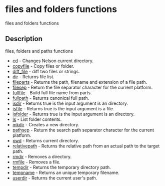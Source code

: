 # files and folders functions

files and folders functions

## Description

files, folders and paths functions

- [cd](cd.md) - Changes Nelson current directory.
- [copyfile](copyfile.md) - Copy files or folder.
- [diff_file](diff_file.md) - diff two files or strings.
- [dir](dir.md) - Returns file list.
- [fileparts](fileparts.md) - Returns the path, filename and extension of a file path.
- [filesep](filesep.md) - Return the file separator character for the current platform.
- [fullfile](fullfile.md) - Build full file name from parts.
- [fullpath](fullpath.md) - Returns canonical full path.
- [isdir](isdir.md) - Returns true is the input argument is an directory.
- [isfile](isfile.md) - Returns true is the input argument is a file.
- [isfolder](isfolder.md) - Returns true is the input argument is an directory.
- [ls](ls.md) - List folder contents.
- [mkdir](mkdir.md) - Creates a new directory.
- [pathsep](pathsep.md) - Return the search path separator character for the current platform.
- [pwd](pwd.md) - Returns current directory.
- [relativepath](relativepath.md) - Returns the relative path from an actual path to the target path.
- [rmdir](rmdir.md) - Removes a directory.
- [rmfile](rmfile.md) - Removes a file.
- [tempdir](tempdir.md) - Returns the temporary directory path.
- [tempname](tempname.md) - Returns an unique temporary filename.
- [userdir](userdir.md) - Returns the current user's path.
